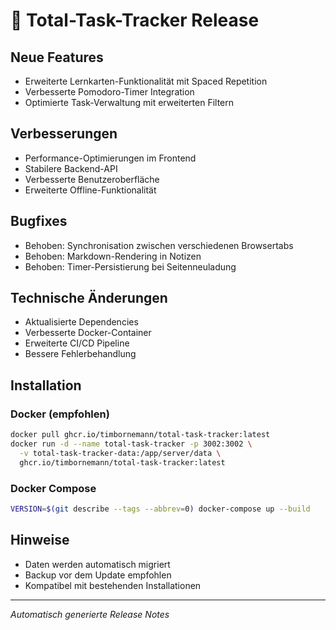# 🚀 Total-Task-Tracker Release

## Neue Features
- Erweiterte Lernkarten-Funktionalität mit Spaced Repetition
- Verbesserte Pomodoro-Timer Integration
- Optimierte Task-Verwaltung mit erweiterten Filtern

## Verbesserungen
- Performance-Optimierungen im Frontend
- Stabilere Backend-API
- Verbesserte Benutzeroberfläche
- Erweiterte Offline-Funktionalität

## Bugfixes
- Behoben: Synchronisation zwischen verschiedenen Browsertabs
- Behoben: Markdown-Rendering in Notizen
- Behoben: Timer-Persistierung bei Seitenneuladung

## Technische Änderungen
- Aktualisierte Dependencies
- Verbesserte Docker-Container
- Erweiterte CI/CD Pipeline
- Bessere Fehlerbehandlung

## Installation

### Docker (empfohlen)
```bash
docker pull ghcr.io/timbornemann/total-task-tracker:latest
docker run -d --name total-task-tracker -p 3002:3002 \
  -v total-task-tracker-data:/app/server/data \
  ghcr.io/timbornemann/total-task-tracker:latest
```

### Docker Compose
```bash
VERSION=$(git describe --tags --abbrev=0) docker-compose up --build
```

## Hinweise
- Daten werden automatisch migriert
- Backup vor dem Update empfohlen
- Kompatibel mit bestehenden Installationen

---
*Automatisch generierte Release Notes*
